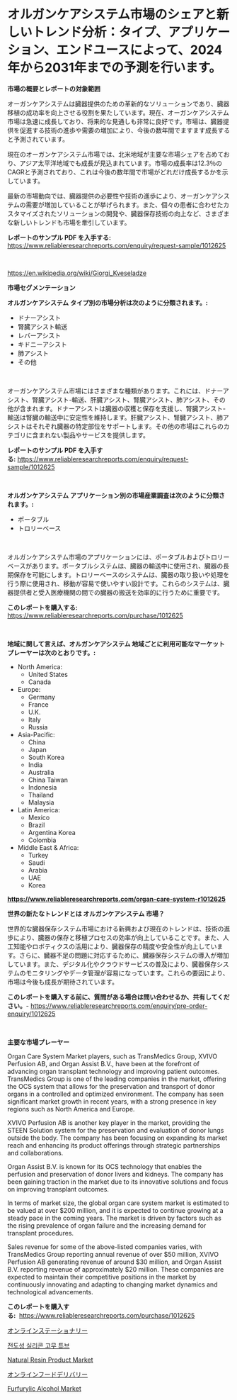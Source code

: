 <p><h1>オルガンケアシステム市場のシェアと新しいトレンド分析：タイプ、アプリケーション、エンドユースによって、2024年から2031年までの予測を行います。</h1></p><p><strong>市場の概要とレポートの対象範囲</strong></p>
<p><p>オーガンケアシステムは臓器提供のための革新的なソリューションであり、臓器移植の成功率を向上させる役割を果たしています。現在、オーガンケアシステム市場は急速に成長しており、将来的な見通しも非常に良好です。市場は、臓器提供を促進する技術の進歩や需要の増加により、今後の数年間でますます成長すると予測されています。</p><p>現在のオーガンケアシステム市場では、北米地域が主要な市場シェアを占めており、アジア太平洋地域でも成長が見込まれています。市場の成長率は12.3％のCAGRと予測されており、これは今後の数年間で市場がどれだけ成長するかを示しています。</p><p>最新の市場動向では、臓器提供の必要性や技術の進歩により、オーガンケアシステムの需要が増加していることが挙げられます。また、個々の患者に合わせたカスタマイズされたソリューションの開発や、臓器保存技術の向上など、さまざまな新しいトレンドも市場を牽引しています。</p></p>
<p><strong>レポートのサンプル PDF を入手する:</strong> <a href="https://www.reliableresearchreports.com/enquiry/request-sample/1012625">https://www.reliableresearchreports.com/enquiry/request-sample/1012625</a></p>
<p>&nbsp;</p>
<p><a href="https://en.wikipedia.org/wiki/Giorgi_Kveseladze">https://en.wikipedia.org/wiki/Giorgi_Kveseladze</a></p>
<p><strong>市場セグメンテーション</strong></p>
<p><strong>オルガンケアシステム タイプ別の市場分析は次のように分類されます。:</strong></p>
<p><ul><li>ドナーアシスト</li><li>腎臓アシスト輸送</li><li>レバーアシスト</li><li>キドニーアシスト</li><li>肺アシスト</li><li>その他</li></ul></p>
<p>&nbsp;</p>
<p><p>オーガンケアシステム市場にはさまざまな種類があります。これには、ドナーアシスト、腎臓アシスト-輸送、肝臓アシスト、腎臓アシスト、肺アシスト、その他が含まれます。ドナーアシストは臓器の収穫と保存を支援し、腎臓アシスト-輸送は腎臓の輸送中に安定性を維持します。肝臓アシスト、腎臓アシスト、肺アシストはそれぞれ臓器の特定部位をサポートします。その他の市場はこれらのカテゴリに含まれない製品やサービスを提供します。</p></p>
<p><strong>レポートのサンプル PDF を入手する:</strong>&nbsp;<a href="https://www.reliableresearchreports.com/enquiry/request-sample/1012625">https://www.reliableresearchreports.com/enquiry/request-sample/1012625</a></p>
<p>&nbsp;</p>
<p><strong> オルガンケアシステム アプリケーション別の市場産業調査は次のように分類されます。:</strong></p>
<p><ul><li>ポータブル</li><li>トロリーベース</li></ul></p>
<p>&nbsp;</p>
<p><p>オルガンケアシステム市場のアプリケーションには、ポータブルおよびトロリーベースがあります。ポータブルシステムは、臓器の輸送中に使用され、臓器の長期保存を可能にします。トロリーベースのシステムは、臓器の取り扱いや処理を行う際に使用され、移動が容易で使いやすい設計です。これらのシステムは、臓器提供者と受入医療機関の間での臓器の搬送を効率的に行うために重要です。</p></p>
<p><strong>このレポートを購入する:</strong>&nbsp; <a href="https://www.reliableresearchreports.com/purchase/1012625">https://www.reliableresearchreports.com/purchase/1012625</a></p>
<p>&nbsp;</p>
<p><strong>地域に関して言えば、オルガンケアシステム 地域ごとに利用可能なマーケットプレーヤーは次のとおりです。:</strong></p>
<p><ul>
    <li>
        North America:
        <ul>
            <li>United States</li>
            <li>Canada</li>
        </ul>
    </li>
    <li>
        Europe:
        <ul>
            <li>Germany</li>
            <li>France</li>
            <li>U.K.</li>
            <li>Italy</li>
            <li>Russia</li>
        </ul>
    </li>
    <li>
        Asia-Pacific:
        <ul>
            <li>China</li>
            <li>Japan</li>
            <li>South Korea</li>
            <li>India</li>
            <li>Australia</li>
            <li>China Taiwan</li>
            <li>Indonesia</li>
            <li>Thailand</li>
            <li>Malaysia</li>
        </ul>
    </li>
    <li>
        Latin America:
        <ul>
            <li>Mexico</li>
            <li>Brazil</li>
            <li>Argentina Korea</li>
            <li>Colombia</li>
        </ul>
    </li>
    <li>
        Middle East & Africa:
        <ul>
            <li>Turkey</li>
            <li>Saudi</li>
            <li>Arabia</li>
            <li>UAE</li>
            <li>Korea</li>
        </ul>
    </li>
    </ul></p>
<p><strong><a href="https://www.reliableresearchreports.com/organ-care-system-r1012625">https://www.reliableresearchreports.com/organ-care-system-r1012625</a></strong>&nbsp;</p>
<p><strong>世界の新たなトレンドとは オルガンケアシステム 市場？</strong></p>
<p><p>世界的な臓器保存システム市場における新興および現在のトレンドは、技術の進歩により、臓器の保存と移植プロセスの効率が向上していることです。また、人工知能やロボティクスの活用により、臓器保存の精度や安全性が向上しています。さらに、臓器不足の問題に対応するために、臓器保存システムの導入が増加しています。また、デジタル化やクラウドサービスの普及により、臓器保存システムのモニタリングやデータ管理が容易になっています。これらの要因により、市場は今後も成長が期待されています。</p></p>
<p><strong>このレポートを購入する前に、質問がある場合は問い合わせるか、共有してください。</strong>- <a href="https://www.reliableresearchreports.com/enquiry/pre-order-enquiry/1012625">https://www.reliableresearchreports.com/enquiry/pre-order-enquiry/1012625</a></p>
<p>&nbsp;</p>
<p><strong>主要な市場プレーヤー</strong></p>
<p><p>Organ Care System Market players, such as TransMedics Group, XVIVO Perfusion AB, and Organ Assist B.V., have been at the forefront of advancing organ transplant technology and improving patient outcomes. TransMedics Group is one of the leading companies in the market, offering the OCS system that allows for the preservation and transport of donor organs in a controlled and optimized environment. The company has seen significant market growth in recent years, with a strong presence in key regions such as North America and Europe.</p><p>XVIVO Perfusion AB is another key player in the market, providing the STEEN Solution system for the preservation and evaluation of donor lungs outside the body. The company has been focusing on expanding its market reach and enhancing its product offerings through strategic partnerships and collaborations.</p><p>Organ Assist B.V. is known for its OCS technology that enables the perfusion and preservation of donor livers and kidneys. The company has been gaining traction in the market due to its innovative solutions and focus on improving transplant outcomes.</p><p>In terms of market size, the global organ care system market is estimated to be valued at over $200 million, and it is expected to continue growing at a steady pace in the coming years. The market is driven by factors such as the rising prevalence of organ failure and the increasing demand for transplant procedures.</p><p>Sales revenue for some of the above-listed companies varies, with TransMedics Group reporting annual revenue of over $50 million, XVIVO Perfusion AB generating revenue of around $30 million, and Organ Assist B.V. reporting revenue of approximately $20 million. These companies are expected to maintain their competitive positions in the market by continuously innovating and adapting to changing market dynamics and technological advancements.</p></p>
<p><strong>このレポートを購入する:</strong>&nbsp;&nbsp;<a href="https://www.reliableresearchreports.com/purchase/1012625">https://www.reliableresearchreports.com/purchase/1012625</a></p>
<p><p><a href="https://github.com/DanykaKilback/Market-Research-Report-List-2/blob/main/838528420720.md">オンラインステーショナリー</a></p><p><a href="https://github.com/LuckeyCorbin/Market-Research-Report-List-2/blob/main/679673428256.md">전도성 실리콘 고무 튜브</a></p><p><a href="https://github.com/mancsybtousav/Market-Research-Report-List-3/blob/main/natural-resin-product-market.md">Natural Resin Product Market</a></p><p><a href="https://github.com/RandallRunte2023/Market-Research-Report-List-2/blob/main/385396620719.md">オンラインフードデリバリー</a></p><p><a href="https://github.com/josesg55/Market-Research-Report-List-3/blob/main/furfurylic-alcohol-market.md">Furfurylic Alcohol Market</a></p></p>